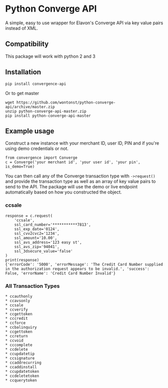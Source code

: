 # Python Converge API

A simple, easy to use wrapper for Elavon's Converge API via key value pairs instead of XML.

## Compatibility
This package will work with python 2 and 3

## Installation

```
pip install convergence-api
```

Or to get master

```
wget https://github.com/wontonst/python-converge-api/archive/master.zip
unzip python-converge-api-master.zip
pip install python-converge-api-master
```

## Example usage
Construct a new instance with your merchant ID, user ID, PIN and if you're using demo credentials or not.
```
from convergence import Converge
c = Converge('your merchant id', 'your user id', 'your pin', is_demo=True)
```
You can then call any of the Converge transaction type with `->request()` and provide the transaction type as well as an array of key value pairs to send to the API. The package will use the demo or live endpoint automatically based on how you constructed the object.

### ccsale
```
response = c.request(
    'ccsale',
    ssl_card_number='***********7813',
    ssl_exp_date='0124',
    ssl_cvv2cvc2='1234',
    ssl_amount='10.00',
    ssl_avs_address='123 easy st',
    ssl_avs_zip='94041',
    ssl_3dsecure_value='false'
)
print(response)
{'errorCode': '5000', 'errorMessage': 'The Credit Card Number supplied in the authorization request appears to be invalid.', 'success': False, 'errorName': 'Credit Card Number Invalid'}
```
### All Transaction Types
```
* ccauthonly
* ccavsonly
* ccsale
* ccverify
* ccgettoken
* cccredit
* ccforce
* ccbalinquiry
* ccgettoken
* ccreturn
* ccvoid
* cccomplete
* ccdelete
* ccupdatetip
* ccsignature
* ccaddrecurring
* ccaddinstall
* ccupdatetoken
* ccdeletetoken
* ccquerytoken
```

